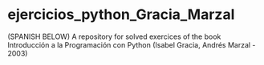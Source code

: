 # ejercicios_python_Gracia_Marzal
(SPANISH BELOW) A repository for solved exercices of the book Introducción a la Programación con Python (Isabel Gracia, Andrés Marzal - 2003)
